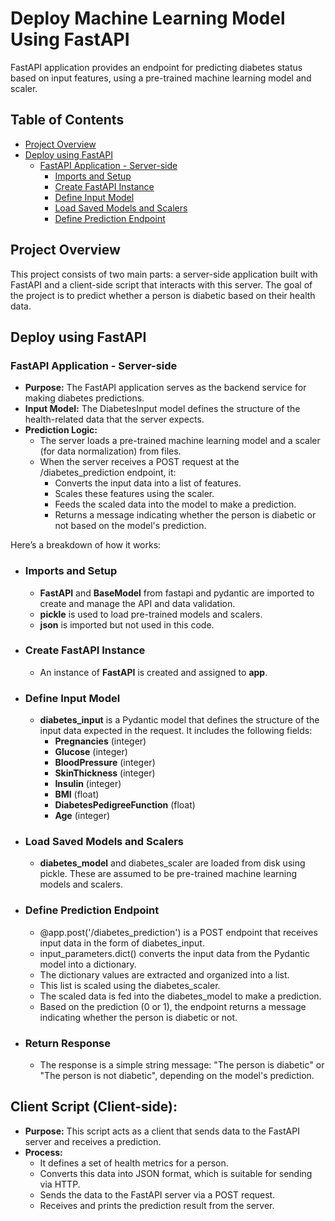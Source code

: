 # Deploy Machine Learning Model Using FastAPI
FastAPI application provides an endpoint for predicting diabetes status based on input features, using a pre-trained machine learning model and scaler.

## Table of Contents
- [Project Overview](#project-overview)
- [Deploy using FastAPI](#deploy-using-fastapi)
  - [FastAPI Application - Server-side](#fastapi-application---server-side)
    - [Imports and Setup](#imports-and-setup)
    - [Create FastAPI Instance](#create-fastapi-instance)
    - [Define Input Model](#define-input-model)
    - [Load Saved Models and Scalers](#load-saved-models-and-scalers)
    - [Define Prediction Endpoint](#define-prediction-endpoint)

## Project Overview
This project consists of two main parts: a server-side application built with FastAPI and a client-side script that interacts with this server. The goal of the project is to predict whether a person is diabetic based on their health data.

## Deploy using FastAPI
### FastAPI Application - Server-side
- **Purpose:** The FastAPI application serves as the backend service for making diabetes predictions.
- **Input Model:** The DiabetesInput model defines the structure of the health-related data that the server expects.
- **Prediction Logic:**
  - The server loads a pre-trained machine learning model and a scaler (for data normalization) from files.
  - When the server receives a POST request at the /diabetes_prediction endpoint, it:
    - Converts the input data into a list of features.
    - Scales these features using the scaler.
    - Feeds the scaled data into the model to make a prediction.
    - Returns a message indicating whether the person is diabetic or not based on the model's prediction.

Here’s a breakdown of how it works:
- ### Imports and Setup
  - **FastAPI** and **BaseModel** from fastapi and pydantic are imported to create and manage the API and data validation.
  - **pickle** is used to load pre-trained models and scalers.
  - **json** is imported but not used in this code.

- ### Create FastAPI Instance
  - An instance of **FastAPI** is created and assigned to **app**.

- ### Define Input Model
  - **diabetes_input** is a Pydantic model that defines the structure of the input data expected in the request. It includes the following fields:
    - **Pregnancies** (integer)
    - **Glucose** (integer)
    - **BloodPressure** (integer)
    - **SkinThickness** (integer)
    - **Insulin** (integer)
    - **BMI** (float)
    - **DiabetesPedigreeFunction** (float)
    - **Age** (integer)

- ### Load Saved Models and Scalers
  - **diabetes_model** and diabetes_scaler are loaded from disk using pickle. These are assumed to be pre-trained machine learning models and scalers.

- ### Define Prediction Endpoint
  - @app.post('/diabetes_prediction') is a POST endpoint that receives input data in the form of diabetes_input.
  - input_parameters.dict() converts the input data from the Pydantic model into a dictionary.
  - The dictionary values are extracted and organized into a list.
  - This list is scaled using the diabetes_scaler.
  - The scaled data is fed into the diabetes_model to make a prediction.
  - Based on the prediction (0 or 1), the endpoint returns a message indicating whether the person is diabetic or not.

- ### Return Response
  - The response is a simple string message: "The person is diabetic" or "The person is not diabetic", depending on the model's prediction.
 
## Client Script (Client-side):
- **Purpose:** This script acts as a client that sends data to the FastAPI server and receives a prediction.
- **Process:**
  - It defines a set of health metrics for a person.
  - Converts this data into JSON format, which is suitable for sending via HTTP.
  - Sends the data to the FastAPI server via a POST request.
  - Receives and prints the prediction result from the server.
